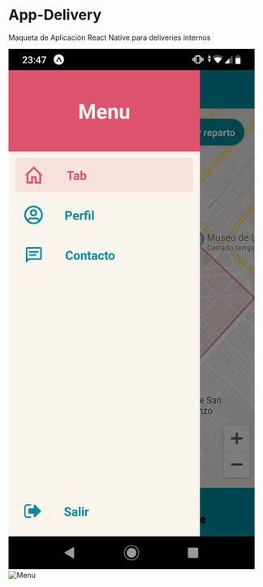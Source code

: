 # App-Delivery
Maqueta de Aplicación React Native para deliveries internos


![Menu](assets/Capturas/menu.png?raw=true "Menu")
![Menu](https://github.com/gonzaloripa/App-Delivery/edit/master/assets/Capturas/menu.png?raw=true "Menu")


